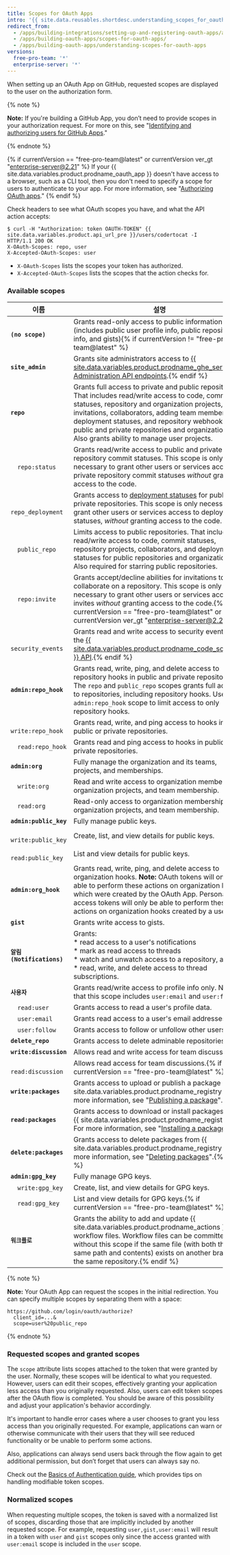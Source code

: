 ```yaml
---
title: Scopes for OAuth Apps
intro: '{{ site.data.reusables.shortdesc.understanding_scopes_for_oauth_apps }}'
redirect_from:
  - /apps/building-integrations/setting-up-and-registering-oauth-apps/about-scopes-for-oauth-apps/
  - /apps/building-oauth-apps/scopes-for-oauth-apps/
  - /apps/building-oauth-apps/understanding-scopes-for-oauth-apps
versions:
  free-pro-team: '*'
  enterprise-server: '*'
---
```


When setting up an OAuth App on GitHub, requested scopes are displayed to the user on the authorization form.

{% note %}

**Note:** If you're building a GitHub App, you don’t need to provide scopes in your authorization request. For more on this, see "[Identifying and authorizing users for GitHub Apps](/apps/building-github-apps/identifying-and-authorizing-users-for-github-apps/)."

{% endnote %}

{% if currentVersion == "free-pro-team@latest" or currentVersion ver_gt "enterprise-server@2.21" %}
If your {{ site.data.variables.product.prodname_oauth_app }} doesn't have access to a browser, such as a CLI tool, then you don't need to specify a scope for users to authenticate to your app. For more information, see "[Authorizing OAuth apps](/developers/apps/authorizing-oauth-apps#device-flow)."
{% endif %}

Check headers to see what OAuth scopes you have, and what the API action accepts:

```shell
$ curl -H "Authorization: token OAUTH-TOKEN" {{ site.data.variables.product.api_url_pre }}/users/codertocat -I
HTTP/1.1 200 OK
X-OAuth-Scopes: repo, user
X-Accepted-OAuth-Scopes: user
```

* `X-OAuth-Scopes` lists the scopes your token has authorized.
* `X-Accepted-OAuth-Scopes` lists the scopes that the action checks for.

### Available scopes

| 이름                       | 설명                                                                                                                                                                                                                                                                                                                                                           |
| ------------------------ | ------------------------------------------------------------------------------------------------------------------------------------------------------------------------------------------------------------------------------------------------------------------------------------------------------------------------------------------------------------ |
| **`(no scope)`**         | Grants read-only access to public information (includes public user profile info, public repository info, and gists){% if currentVersion != "free-pro-team@latest" %}
| **`site_admin`**         | Grants site administrators access to [{{ site.data.variables.product.prodname_ghe_server }} Administration API endpoints](/v3/enterprise-admin).{% endif %}
| **`repo`**               | Grants full access to private and public repositories. That includes read/write access to code, commit statuses, repository and organization projects, invitations, collaborators, adding team memberships, deployment statuses, and repository webhooks for public and private repositories and organizations. Also grants ability to manage user projects. |
| &emsp;`repo:status`      | Grants read/write access to public and private repository commit statuses. This scope is only necessary to grant other users or services access to private repository commit statuses *without* granting access to the code.                                                                                                                                 |
| &emsp;`repo_deployment`  | Grants access to [deployment statuses](/v3/repos/deployments) for public and private repositories. This scope is only necessary to grant other users or services access to deployment statuses, *without* granting access to the code.                                                                                                                       |
| &emsp;`public_repo`      | Limits access to public repositories. That includes read/write access to code, commit statuses, repository projects, collaborators, and deployment statuses for public repositories and organizations. Also required for starring public repositories.                                                                                                       |
| &emsp;`repo:invite`      | Grants accept/decline abilities for invitations to collaborate on a repository. This scope is only necessary to grant other users or services access to invites *without* granting access to the code.{% if currentVersion == "free-pro-team@latest" or currentVersion ver_gt "enterprise-server@2.21"%}
| &emsp;`security_events`  | Grants read and write access to security events in the [{{ site.data.variables.product.prodname_code_scanning }} API](/v3/code-scanning).{% endif %}
| **`admin:repo_hook`**    | Grants read, write, ping, and delete access to repository hooks in public and private repositories. The `repo` and `public_repo` scopes grants full access to repositories, including repository hooks. Use the `admin:repo_hook` scope to limit access to only repository hooks.                                                                            |
| &emsp;`write:repo_hook`  | Grants read, write, and ping access to hooks in public or private repositories.                                                                                                                                                                                                                                                                              |
| &emsp;`read:repo_hook`   | Grants read and ping access to hooks in public or private repositories.                                                                                                                                                                                                                                                                                      |
| **`admin:org`**          | Fully manage the organization and its teams, projects, and memberships.                                                                                                                                                                                                                                                                                      |
| &emsp;`write:org`        | Read and write access to organization membership, organization projects, and team membership.                                                                                                                                                                                                                                                                |
| &emsp;`read:org`         | Read-only access to organization membership, organization projects, and team membership.                                                                                                                                                                                                                                                                     |
| **`admin:public_key`**   | Fully manage public keys.                                                                                                                                                                                                                                                                                                                                    |
| &emsp;`write:public_key` | Create, list, and view details for public keys.                                                                                                                                                                                                                                                                                                              |
| &emsp;`read:public_key`  | List and view details for public keys.                                                                                                                                                                                                                                                                                                                       |
| **`admin:org_hook`**     | Grants read, write, ping, and delete access to organization hooks. **Note:** OAuth tokens will only be able to perform these actions on organization hooks which were created by the OAuth App. Personal access tokens will only be able to perform these actions on organization hooks created by a user.                                                   |
| **`gist`**               | Grants write access to gists.                                                                                                                                                                                                                                                                                                                                |
| **`알림(Notifications)`**  | Grants: <br/>* read access to a user's notifications <br/>* mark as read access to threads <br/>* watch and unwatch access to a repository, and <br/>* read, write, and delete access to thread subscriptions.                                                                                                                       |
| **`사용자`**                | Grants read/write access to profile info only.  Note that this scope includes `user:email` and `user:follow`.                                                                                                                                                                                                                                                |
| &emsp;`read:user`        | Grants access to read a user's profile data.                                                                                                                                                                                                                                                                                                                 |
| &emsp;`user:email`       | Grants read access to a user's email addresses.                                                                                                                                                                                                                                                                                                              |
| &emsp;`user:follow`      | Grants access to follow or unfollow other users.                                                                                                                                                                                                                                                                                                             |
| **`delete_repo`**        | Grants access to delete adminable repositories.                                                                                                                                                                                                                                                                                                              |
| **`write:discussion`**   | Allows read and write access for team discussions.                                                                                                                                                                                                                                                                                                           |
| &emsp;`read:discussion`  | Allows read access for team discussions.{% if currentVersion == "free-pro-team@latest" %}
| **`write:packages`**     | Grants access to upload or publish a package in {{ site.data.variables.product.prodname_registry }}. For more information, see "[Publishing a package](/github/managing-packages-with-github-packages/publishing-a-package)".                                                                                                                                |
| **`read:packages`**      | Grants access to download or install packages from {{ site.data.variables.product.prodname_registry }}. For more information, see "[Installing a package](/github/managing-packages-with-github-packages/installing-a-package)".                                                                                                                             |
| **`delete:packages`**    | Grants access to delete packages from {{ site.data.variables.product.prodname_registry }}. For more information, see "[Deleting packages](/github/managing-packages-with-github-packages/deleting-a-package)".{% endif %}
| **`admin:gpg_key`**      | Fully manage GPG keys.                                                                                                                                                                                                                                                                                                                                       |
| &emsp;`write:gpg_key`    | Create, list, and view details for GPG keys.                                                                                                                                                                                                                                                                                                                 |
| &emsp;`read:gpg_key`     | List and view details for GPG keys.{% if currentVersion == "free-pro-team@latest" %}
| **`워크플로`**               | Grants the ability to add and update {{ site.data.variables.product.prodname_actions }} workflow files. Workflow files can be committed without this scope if the same file (with both the same path and contents) exists on another branch in the same repository.{% endif %}

{% note %}

**Note:** Your OAuth App can request the scopes in the initial redirection. You can specify multiple scopes by separating them with a space:

    https://github.com/login/oauth/authorize?
      client_id=...&
      scope=user%20public_repo

{% endnote %}

### Requested scopes and granted scopes

The `scope` attribute lists scopes attached to the token that were granted by the user. Normally, these scopes will be identical to what you requested. However, users can edit their scopes, effectively granting your application less access than you originally requested. Also, users can edit token scopes after the OAuth flow is completed. You should be aware of this possibility and adjust your application's behavior accordingly.

It's important to handle error cases where a user chooses to grant you less access than you originally requested. For example, applications can warn or otherwise communicate with their users that they will see reduced functionality or be unable to perform some actions.

Also, applications can always send users back through the flow again to get additional permission, but don’t forget that users can always say no.

Check out the [Basics of Authentication guide](/guides/basics-of-authentication/), which provides tips on handling modifiable token scopes.

### Normalized scopes

When requesting multiple scopes, the token is saved with a normalized list of scopes, discarding those that are implicitly included by another requested scope. For example, requesting `user,gist,user:email` will result in a token with `user` and `gist` scopes only since the access granted with `user:email` scope is included in the `user` scope.
